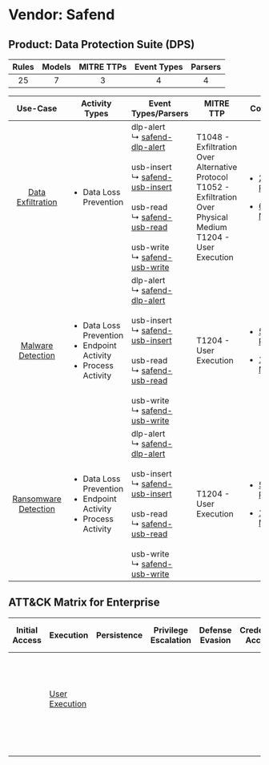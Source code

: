 Vendor: Safend
==============
Product: Data Protection Suite (DPS)
------------------------------------
| Rules | Models | MITRE TTPs | Event Types | Parsers |
|:-----:|:------:|:----------:|:-----------:|:-------:|
|  25   |   7    |     3      |      4      |    4    |

|                               Use-Case                               | Activity Types                                                                            | Event Types/Parsers                                                                                                                                                                                                                                                                                                                                  | MITRE TTP                                                                                                                 | Content                                                                                                                            |
|:--------------------------------------------------------------------:| ----------------------------------------------------------------------------------------- | ---------------------------------------------------------------------------------------------------------------------------------------------------------------------------------------------------------------------------------------------------------------------------------------------------------------------------------------------------- | ------------------------------------------------------------------------------------------------------------------------- | ---------------------------------------------------------------------------------------------------------------------------------- |
|    [Data Exfiltration](../../../UseCases/uc_data_exfiltration.md)    | <ul><li>Data Loss Prevention</li></ul>                                                    |  dlp-alert<br> ↳ [safend-dlp-alert](Parsers/parserContent_safend-dlp-alert.md)<br><br> usb-insert<br> ↳ [safend-usb-insert](Parsers/parserContent_safend-usb-insert.md)<br><br> usb-read<br> ↳ [safend-usb-read](Parsers/parserContent_safend-usb-read.md)<br><br> usb-write<br> ↳ [safend-usb-write](Parsers/parserContent_safend-usb-write.md)<br> | T1048 - Exfiltration Over Alternative Protocol<br>T1052 - Exfiltration Over Physical Medium<br>T1204 - User Execution<br> | [<ul><li>21 Rules</li></ul><ul><li>6 Models</li></ul>](Rules_Models/r_m_safend_data_protection_suite_(dps)_Data_Exfiltration.md)   |
|    [Malware Detection](../../../UseCases/uc_malware_detection.md)    | <ul><li>Data Loss Prevention</li><li>Endpoint Activity</li><li>Process Activity</li></ul> |  dlp-alert<br> ↳ [safend-dlp-alert](Parsers/parserContent_safend-dlp-alert.md)<br><br> usb-insert<br> ↳ [safend-usb-insert](Parsers/parserContent_safend-usb-insert.md)<br><br> usb-read<br> ↳ [safend-usb-read](Parsers/parserContent_safend-usb-read.md)<br><br> usb-write<br> ↳ [safend-usb-write](Parsers/parserContent_safend-usb-write.md)<br> | T1204 - User Execution<br>                                                                                                | [<ul><li>5 Rules</li></ul><ul><li>1 Models</li></ul>](Rules_Models/r_m_safend_data_protection_suite_(dps)_Malware_Detection.md)    |
| [Ransomware Detection](../../../UseCases/uc_ransomware_detection.md) | <ul><li>Data Loss Prevention</li><li>Endpoint Activity</li><li>Process Activity</li></ul> |  dlp-alert<br> ↳ [safend-dlp-alert](Parsers/parserContent_safend-dlp-alert.md)<br><br> usb-insert<br> ↳ [safend-usb-insert](Parsers/parserContent_safend-usb-insert.md)<br><br> usb-read<br> ↳ [safend-usb-read](Parsers/parserContent_safend-usb-read.md)<br><br> usb-write<br> ↳ [safend-usb-write](Parsers/parserContent_safend-usb-write.md)<br> | T1204 - User Execution<br>                                                                                                | [<ul><li>5 Rules</li></ul><ul><li>1 Models</li></ul>](Rules_Models/r_m_safend_data_protection_suite_(dps)_Ransomware_Detection.md) |

ATT&CK Matrix for Enterprise
----------------------------
| Initial Access | Execution                                                           | Persistence | Privilege Escalation | Defense Evasion | Credential Access | Discovery | Lateral Movement | Collection | Command and Control | Exfiltration                                                                                                                                                                      | Impact |
| -------------- | ------------------------------------------------------------------- | ----------- | -------------------- | --------------- | ----------------- | --------- | ---------------- | ---------- | ------------------- | --------------------------------------------------------------------------------------------------------------------------------------------------------------------------------- | ------ |
|                | [User Execution](https://attack.mitre.org/techniques/T1204)<br><br> |             |                      |                 |                   |           |                  |            |                     | [Exfiltration Over Alternative Protocol](https://attack.mitre.org/techniques/T1048)<br><br>[Exfiltration Over Physical Medium](https://attack.mitre.org/techniques/T1052)<br><br> |        |